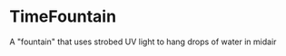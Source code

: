TimeFountain
============

A "fountain" that uses strobed UV light to hang drops of water in midair
